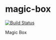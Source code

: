 # magic-box

[![Build Status](https://travis-ci.org/TattyFromMelbourne/magic-box.svg?branch=master)](https://travis-ci.org/TattyFromMelbourne/magic-box)

Magic Box

